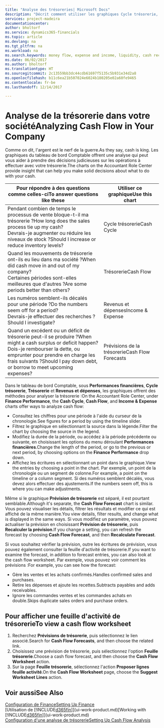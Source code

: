 ```yaml
---
title: "Analyse des trésoreries| Microsoft Docs"
description: "Décrit comment utiliser les graphiques Cycle trésorerie, Revenus et dépenses, Trésorerie et Prévision de trésorerie pour analyser les flux de trésorerie passés et futurs, entrants et sortants de votre société."
services: project-madeira
documentationcenter: 
author: bholtorf
ms.service: dynamics365-financials
ms.topic: article
ms.devlang: na
ms.tgt_pltfrm: na
ms.workload: na
ms.search.keywords: money flow, expense and income, liquidity, cash receipts minus cash payments, Cartera
ms.date: 06/02/2017
ms.author: bholtorf
ms.translationtype: HT
ms.sourcegitcommit: 2c13559bb3dc44cdb61697f5135c5b931e34d2a8
ms.openlocfilehash: b11c6ea21b507024e6024b180205e02a60fe9465
ms.contentlocale: fr-be
ms.lasthandoff: 12/14/2017

---
```

# <a name="analyzing-cash-flow-in-your-company"></a><span data-ttu-id="361a1-103">Analyse de la trésorerie dans votre société</span><span class="sxs-lookup"><span data-stu-id="361a1-103">Analyzing Cash Flow in Your Company</span></span>
<span data-ttu-id="361a1-104">Comme on dit, l'argent est le nerf de la guerre.</span><span class="sxs-lookup"><span data-stu-id="361a1-104">As they say, cash is king.</span></span> <span data-ttu-id="361a1-105">Les graphiques du tableau de bord Comptable offrent une analyse qui peut vous aider à prendre des décisions judicieuses sur les opérations à effectuer avec votre trésorerie.</span><span class="sxs-lookup"><span data-stu-id="361a1-105">The charts on the Accountant Role Center provide insight that can help you make solid decisions about what to do with your cash.</span></span>  

| <span data-ttu-id="361a1-106">Pour répondre à des questions comme celles-ci</span><span class="sxs-lookup"><span data-stu-id="361a1-106">To answer questions like these</span></span> | <span data-ttu-id="361a1-107">Utiliser ce graphique</span><span class="sxs-lookup"><span data-stu-id="361a1-107">Use this chart</span></span> |
| --- | --- |
| <span data-ttu-id="361a1-108">Pendant combien de temps le processus de vente bloque-t-il ma trésorerie ?</span><span class="sxs-lookup"><span data-stu-id="361a1-108">How long does the sales process tie up my cash?</span></span></br> <span data-ttu-id="361a1-109">Devrais-je augmenter ou réduire les niveaux de stock ?</span><span class="sxs-lookup"><span data-stu-id="361a1-109">Should I increase or reduce inventory levels?</span></span> |<span data-ttu-id="361a1-110">Cycle trésorerie</span><span class="sxs-lookup"><span data-stu-id="361a1-110">Cash Cycle</span></span> |
| <span data-ttu-id="361a1-111">Quand les mouvements de trésorerie ont-ils eu lieu dans ma société ?</span><span class="sxs-lookup"><span data-stu-id="361a1-111">When did cash move in and out of my company?</span></span></br> <span data-ttu-id="361a1-112">Certaines périodes sont-elles meilleures que d'autres ?</span><span class="sxs-lookup"><span data-stu-id="361a1-112">Are some periods better than others?</span></span> |<span data-ttu-id="361a1-113">Trésorerie</span><span class="sxs-lookup"><span data-stu-id="361a1-113">Cash Flow</span></span> |
| <span data-ttu-id="361a1-114">Les numéros semblent-ils décalés pour une période ?</span><span class="sxs-lookup"><span data-stu-id="361a1-114">Do the numbers seem off for a period?</span></span></br> <span data-ttu-id="361a1-115">Devrais-je effectuer des recherches ?</span><span class="sxs-lookup"><span data-stu-id="361a1-115">Should I investigate?</span></span> |<span data-ttu-id="361a1-116">Revenus et dépenses</span><span class="sxs-lookup"><span data-stu-id="361a1-116">Income & Expense</span></span> |
| <span data-ttu-id="361a1-117">Quand un excédent ou un déficit de trésorerie peut-il se produire ?</span><span class="sxs-lookup"><span data-stu-id="361a1-117">When might a cash surplus or deficit happen?</span></span></br> <span data-ttu-id="361a1-118">Dois-je rembourser la dette, ou emprunter pour prendre en charge les frais suivants ?</span><span class="sxs-lookup"><span data-stu-id="361a1-118">Should I pay down debt, or borrow to meet upcoming expenses?</span></span> |<span data-ttu-id="361a1-119">Prévisions de la trésorerie</span><span class="sxs-lookup"><span data-stu-id="361a1-119">Cash Flow Forecasts</span></span> |

<span data-ttu-id="361a1-120">Dans le tableau de bord Comptable, sous **Performances financières**, **Cycle trésorerie**, **Trésorerie** et **Revenus et dépenses**, les graphiques offrent des méthodes pour analyser la trésorerie :</span><span class="sxs-lookup"><span data-stu-id="361a1-120">On the Accountant Role Center, under **Finance Performance**, the **Cash Cycle**, **Cash Flow**, and **Income & Expense** charts offer ways to analyze cash flow:</span></span>  

* <span data-ttu-id="361a1-121">Consultez les chiffres pour une période à l'aide du curseur de la chronologie.</span><span class="sxs-lookup"><span data-stu-id="361a1-121">See figures for a period by using the timeline slider.</span></span>  
* <span data-ttu-id="361a1-122">Filtrez le graphique en sélectionnant la source dans la légende.</span><span class="sxs-lookup"><span data-stu-id="361a1-122">Filter the chart by choosing the source in the legend.</span></span>  
* <span data-ttu-id="361a1-123">Modifiez la durée de la période, ou accédez à la période précédente ou suivante, en choisissant les options du menu déroulant **Performances financières**.</span><span class="sxs-lookup"><span data-stu-id="361a1-123">Change the length of the period, or go to the previous or next period, by choosing options on the **Finance Performance** drop down.</span></span>  
* <span data-ttu-id="361a1-124">Affichez les écritures en sélectionnant un point dans le graphique.</span><span class="sxs-lookup"><span data-stu-id="361a1-124">View the entries by choosing a point in the chart.</span></span> <span data-ttu-id="361a1-125">Par exemple, un point de la chronologie ou un segment de colonne.</span><span class="sxs-lookup"><span data-stu-id="361a1-125">For example, a point on the timeline or a column segment.</span></span> <span data-ttu-id="361a1-126">Si des numéros semblent décalés, vous devez alors effectuer des ajustements.</span><span class="sxs-lookup"><span data-stu-id="361a1-126">If the numbers seem off, this is where you can make adjustments.</span></span>  

<span data-ttu-id="361a1-127">Même si le graphique **Prévision de trésorerie** est séparé, il est pourtant semblable.</span><span class="sxs-lookup"><span data-stu-id="361a1-127">Although it's separate, the **Cash Flow Forecast** chart is similar.</span></span> <span data-ttu-id="361a1-128">Vous pouvez visualiser les détails, filtrer les résultats et modifier ce qui est affiché de la même manière.</span><span class="sxs-lookup"><span data-stu-id="361a1-128">You view details, filter results, and change what is displayed in the same ways.</span></span> <span data-ttu-id="361a1-129">Si vous modifiez un paramètre, vous pouvez actualiser la prévision en choisissant **Prévision de trésorerie**, puis **Recalculer la prévision**.</span><span class="sxs-lookup"><span data-stu-id="361a1-129">If you change a setting, you can refresh the forecast by choosing **Cash Flow Forecast**, and then **Recalculate Forecast**.</span></span>

<span data-ttu-id="361a1-130">Si vous souhaitez vérifier la prévision, outre les écritures de prévision, vous pouvez également consulter la feuille d'activité de trésorerie.</span><span class="sxs-lookup"><span data-stu-id="361a1-130">If you want to examine the forecast, in addition to forecast entries, you can also look at the cash flow worksheet.</span></span> <span data-ttu-id="361a1-131">Par exemple, vous pouvez voir comment les prévisions :</span><span class="sxs-lookup"><span data-stu-id="361a1-131">For example, you can see how the forecast:</span></span>

* <span data-ttu-id="361a1-132">Gère les ventes et les achats confirmés.</span><span class="sxs-lookup"><span data-stu-id="361a1-132">Handles confirmed sales and purchases.</span></span>  
* <span data-ttu-id="361a1-133">Retire les dépenses et ajoute les recettes.</span><span class="sxs-lookup"><span data-stu-id="361a1-133">Subtracts payables and adds receivables.</span></span>  
* <span data-ttu-id="361a1-134">Ignore les commandes ventes et les commandes achats en double.</span><span class="sxs-lookup"><span data-stu-id="361a1-134">Skips duplicate sales orders and purchase orders.</span></span>  

## <a name="to-view-a-cash-flow-worksheet"></a><span data-ttu-id="361a1-135">Pour afficher une feuille d'activité de trésorerie</span><span class="sxs-lookup"><span data-stu-id="361a1-135">To view a cash flow worksheet</span></span>
1. <span data-ttu-id="361a1-136">Recherchez **Prévisions de trésorerie**, puis sélectionnez le lien associé.</span><span class="sxs-lookup"><span data-stu-id="361a1-136">Search for **Cash Flow Forecasts**, and then choose the related link.</span></span>  
2. <span data-ttu-id="361a1-137">Choisissez une prévision de trésorerie, puis sélectionnez l'option **Feuille trésorerie**.</span><span class="sxs-lookup"><span data-stu-id="361a1-137">Choose a cash flow forecast, and then choose the **Cash Flow Worksheet** action.</span></span>  
3. <span data-ttu-id="361a1-138">Sur la page **Feuille trésorerie**, sélectionnez l'action **Proposer lignes feuille activité**.</span><span class="sxs-lookup"><span data-stu-id="361a1-138">On the **Cash Flow Worksheet** page, choose the **Suggest Worksheet Lines** action.</span></span>  

## <a name="see-also"></a><span data-ttu-id="361a1-139">Voir aussi</span><span class="sxs-lookup"><span data-stu-id="361a1-139">See Also</span></span>
[<span data-ttu-id="361a1-140">Configuration de Finance</span><span class="sxs-lookup"><span data-stu-id="361a1-140">Setting Up Finance</span></span>](finance-setup-finance.md)  
<span data-ttu-id="361a1-141">[Utilisation de [!INCLUDE[d365fin](includes/d365fin_md.md)]](ui-work-product.md)</span><span class="sxs-lookup"><span data-stu-id="361a1-141">[Working with [!INCLUDE[d365fin](includes/d365fin_md.md)]](ui-work-product.md)</span></span>  
[<span data-ttu-id="361a1-142">Configuration d'une analyse de trésorerie</span><span class="sxs-lookup"><span data-stu-id="361a1-142">Setting Up Cash Flow Analysis</span></span>](finance-setup-cash-flow-analyses.md)  

